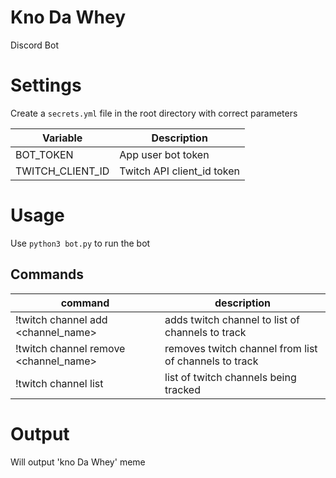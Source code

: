 # Kno Da Whey

Discord Bot

# Settings

Create a `secrets.yml` file in the root directory with correct parameters

| Variable         | Description                |
|------------------|----------------------------|
| BOT_TOKEN        | App user bot token         |
| TWITCH_CLIENT_ID | Twitch API client_id token |

# Usage

Use `python3 bot.py` to run the bot

## Commands

| command                               | description                                           |
|---------------------------------------|-------------------------------------------------------|
| !twitch channel add <channel_name>    | adds twitch channel to list of channels to track      |
| !twitch channel remove <channel_name> | removes twitch channel from list of channels to track |
| !twitch channel list                  | list of twitch channels being tracked                 |


# Output

Will output 'kno Da Whey' meme